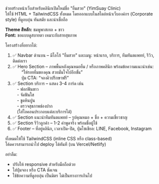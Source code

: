 ช่วยสร้างหน้าเว็บสำหรับคลินิกเปิดใหม่ชื่อ "ยิ้มสวย" (YimSuay Clinic)  
ให้ใช้ HTML + TailwindCSS ทั้งหมด โดยออกแบบในสไตล์หน้าเว็บองค์กร (Corporate style) ที่ดูอบอุ่น ทันสมัย และน่าเชื่อถือ

**Theme สีหลัก:** ชมพูพาสเทล + ขาว  
**Font:** ขอแบบดูสบายตา เหมาะกับสายสุขภาพ

โครงสร้างที่อยากได้:

1. ✅ Navbar ด้านบน – มีโลโก้ "ยิ้มสวย" และเมนู: หน้าแรก, บริการ, ทีมทันตแพทย์, รีวิว, ติดต่อเรา  
2. ✅ Hero Section – ภาพพื้นหลังคุณหมอยิ้ม / หรือภาพคลินิก พร้อมข้อความแนะนำเช่น:  
  “ให้รอยยิ้มของคุณ สวยมั่นใจไปอีกขั้น”  
  ปุ่ม CTA: “จองคิวปรึกษาฟรี”  
3. ✅ Section บริการ – แสดง 3-4 การ์ด เช่น  
 - ฟอกฟันขาว  
 - จัดฟันใส  
 - ขูดหินปูน  
 - ตรวจสุขภาพช่องปาก  
 (ใส่ไอคอนประกอบแต่ละบริการได้)  
4. ✅ Section แนะนำทีมทันตแพทย์ – รูปคุณหมอ + ชื่อ + ความเชี่ยวชาญ  
5. ✅ Section รีวิวลูกค้า – 1-2 คำพูดจริง พร้อมชื่อผู้ใช้  
6. ✅ Footer – ที่อยู่คลินิก, เวลาเปิด-ปิด, ปุ่มโซเชียล: LINE, Facebook, Instagram

ทั้งหมดให้ใช้ TailwindCSS (inline CSS หรือ class-based)  
โค้ดควรสามารถนำไป deploy ได้ทันที (บน Vercel/Netlify)

อย่าลืม:
- ปรับให้ responsive สำหรับมือถือด้วย  
- ใส่ปุ่มจอง หรือ CTA ชัดเจน  
- ใช้ข้อความที่ดูอบอุ่น เป็นมิตร ไม่เป็นทางการเกินไป
